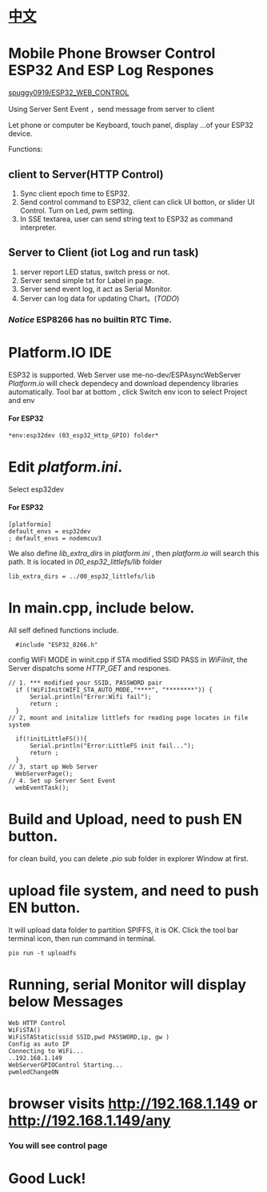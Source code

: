 # [中文](./讀我.md)
# Mobile Phone Browser Control ESP32 And ESP Log Respones
[spuggy0919/ESP32_WEB_CONTROL](https://github.com/spuggy0919/ESP32_WEB_CONTROL)

Using Server Sent Event ，send message from server to client

Let phone or computer be Keyboard, touch panel, display ...of your ESP32 device.

  

Functions:
  
## client to Server(HTTP Control)

1. Sync client epoch time to ESP32.
2. Send control command to ESP32, client can click UI botton, or slider UI Control. Turn on Led, pwm setting.
3. In SSE textarea, user can send string text to ESP32 as command interpreter.

## Server to Client (iot Log and run task)

1.  server report LED status, switch press or not.
2.  Server send simple txt for Label in page.
3.  Server send event log, it act as Serial Monitor.
4.  Server can log data for updating Chart。(*TODO*)


### *Notice* ESP8266 has no builtin RTC Time.

# Platform.IO IDE
  ESP32 is supported.
 Web Server use me-no-dev/ESPAsyncWebServer
 *Platform.io* will check dependecy and download dependency libraries automatically.
 Tool bar at bottom , click Switch  env icon to select Project and env
#### For ESP32
```
*env:esp32dev (03_esp32_Http_GPIO) folder*
```

# Edit *platform.ini*.
 Select esp32dev 
#### For ESP32
```
[platformio]
default_envs = esp32dev
; default_envs = nodemcuv3
```

 We also define *lib_extra_dirs* in *platform.ini* , then *platform.io* will search this path.
 It is located in *00_esp32_littlefs/lib* folder

```
lib_extra_dirs = ../00_esp32_littlefs/lib
```
# In main.cpp, include below.
All self defined functions include.
```
  #include "ESP32_8266.h"
```

 config WIFI MODE in winit.cpp
 if STA modified SSID PASS in *WiFiInit*, the Server dispatchs some *HTTP_GET* and respones.
```
// 1. *** modified your SSID, PASSWORD pair 
  if (!WiFiInit(WIFI_STA_AUTO_MODE,"****", "********")) {
      Serial.println("Error:Wifi fail");
      return ;
  } 
// 2, mount and initalize littlefs for reading page locates in file system

  if(!initLittleFS()){
      Serial.println("Error:LittleFS init fail...");
      return ;
  }
// 3, start up Web Server
  WebServerPage();
// 4. Set up Server Sent Event
  webEventTask();
```

# Build and Upload, need to push EN button.
 for clean build, you can delete *.pio* sub folder in explorer Window at first.

# upload file system, and need to push EN button.
 It will upload data folder to partition SPIFFS, it is OK.
 Click the tool bar terminal icon, then run command in terminal.
```
pio run -t uploadfs
```
# Running, serial Monitor will display below Messages
```
Web HTTP Control
WiFiSTA() 
WiFiSTAStatic(ssid SSID,pwd PASSWORD,ip, gw ) 
Config as auto IP
Connecting to WiFi...
..192.168.1.149
WebServerGPIOControl Starting...
pwmledChangeON
```
# browser visits http://192.168.1.149 or http://192.168.1.149/any

### You will see control page

# Good Luck!
